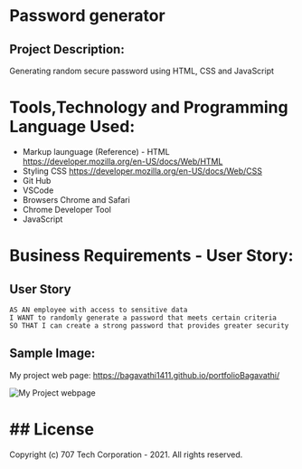 # Password generator

## Project Description:

Generating random secure password using HTML, CSS and JavaScript

# Tools,Technology and Programming Language Used:

- Markup launguage (Reference) - HTML https://developer.mozilla.org/en-US/docs/Web/HTML
- Styling CSS https://developer.mozilla.org/en-US/docs/Web/CSS
- Git Hub
- VSCode
- Browsers Chrome and Safari
- Chrome Developer Tool
- JavaScript

# Business Requirements - User Story:

## User Story

```
AS AN employee with access to sensitive data
I WANT to randomly generate a password that meets certain criteria
SO THAT I can create a strong password that provides greater security
```

## Sample Image:

My project web page: https://bagavathi1411.github.io/portfolioBagavathi/

![My Project webpage ](assets/images/.png)

# ## License

Copyright (c) 707 Tech Corporation - 2021. All rights reserved.
